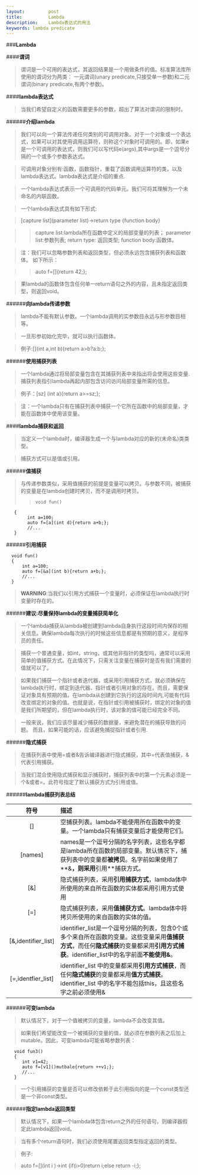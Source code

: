 ```yaml
---
layout:         post
title:          Lambda
description:    Lambda表达式的用法
keywords: lambda predicate 
---
```


###**Lambda**
     
####**谓词**

> 谓词是一个可用的表达式，其返回结果是一个用做条件的值。标准算法库所使用的谓词分为两类：
  一元谓词(unary predicate,只接受单一参数)和二元谓词(binary predicate,有两个参数)。
   
####**lambda表达式**
  
> 当我们希望自定义的函数需要更多的参数，超出了算法对谓词的限制时。

   
######**介绍lambda**
       
> 我们可以向一个算法传递任何类别的可调用对象。对于一个对象或一个表达式，如果可以对其使用调用运算符，则称这个对象时可调用的。即，如果e是一个可调用的表达式，则我们可以写代码e(args),其中args是一个逗号分隔的一个或多个参数表达式。

> 可调用对象分别有:函数，函数指针，重载了函数调用运算符的类，以及lambda表达式。lambda表达式是介绍的重点.

> 一个lambda表达式表示一个可调用的代码单元。我们可将其理解为一个未命名的内联函数。

> 一个lambda表达式具有如下形式:

> [capture list](parameter list)->return type {function body}

>>  capture list:lambda所在函数中定义的局部变量的列表；
    parameter list:参数列表;
    return type: 返回类型;
    function body:函数体。
       
> 注：我们可以忽略参数列表和返回类型，但必须永远包含捕获列表和函数体。
    如下所示：

>> auto f=[]{return 42;};
       
> 果lambda的函数体包含任何单一return语句之外的内容，且未指定返回类型，则返回void。
       
     
######**向lambda传递参数**

> lambda不能有默认参数。一个lambda调用的实参数目永远与形参数目相等。 

> 一旦形参初始化完毕，就可以执行函数体。

> 例子:[](int a,int b){return a>b?a:b;};
        
######**使用捕获列表**

> 一个lambda通过将局部变量包含在其捕获列表中来指出将会使用这些变量.    捕获列表指引lambda再起内部包含访问访问局部变量所需的信息。

> 例子：[sz] (int a){return a>=sz;};

> 注：一个lambda只有在捕获列表中捕获一个它所在函数中的局部变量，才能在函数体中使用该变量。
    
####**lambda捕获和返回**

> 当定义一个lambda时，编译器生成一个与lambda对应的新的(未命名)类类型。

> 捕获方式可以是值或引用。

######**值捕获**

> 与传递参数类似，采用值捕获的前提是变量可以拷贝。与参数不同，被捕获的变量是在lambda创建时拷贝，而不是调用时拷贝。
>>     void fun()
       {
            int a=100;
            auto f=[a](int d){return a+b;};
            //...
       }

######**引用捕获**

> 
      void fun()
      {
          int a=100;
          auto f=[&a](int b){return a+b;};
          //...
      }

> **WARNING**:当我们以引用方式捕获一个变量时，必须保证在lambda执行时变量时存在的。
     
   
######**建议:尽量保持lambda的变量捕获简单化**

> 一个lambda捕获从lambda被创建到lambda自身执行这段时间内保存的相关信息。确保lambda每次执行的时候这些信息都是有预期的意义，是程序员的责任。

> 捕获一个普通变量，如int，string，或其他非指针的类型吗，通常可以采用简单的值捕获方式。在此情况下，只需关注变量在捕获时是否有我们需要的值就可以了。

> 如果我们捕获一个指针或者迭代器，或采用引用捕获方式，就必须确保在lambda执行时，绑定到迭代器、指针或者引用对象的存在。而且，需要保证对象具有预期的值。在lambda从创建到它执行的这段时间内,可能有代码改变绑定的对象的值。也就是说，在指针或引用被捕获时，绑定的对象的值是我们所期望的，但在lambda执行时，该对象的值可能已经完全不同。

> 一般来说，我们应该尽量减少捕获的数据量，来避免潜在的捕获导致的问题。
  而且，如果可能的话，应该避免捕捉指针或者引用.
    
######**隐式捕获**

> 在捕获列表中使用=或者&告诉编译器进行隐式捕获，其中=代表值捕获，&代表引用捕获。
  
>   当我们混合使用隐式捕获和显示捕获时，捕获列表中的第一个元素必须是一个&或者=。此符号指定了默认捕获方式为引用或值。

######**lambda捕获列表总结**

| 符号 | 描述 |
|:----:|:-----|
|[]|空捕获列表。lambda不能使用所在函数中的变量。一个lambda只有捕获变量后才能使用它们。|
|[names]|names是一个逗号分隔的名字列表，这些名字都是lambda所在函数的局部变量。默认情况下，捕获列表中的变量都**被拷贝**。名字前如果使用了**&**，则采用**引用**捕获方式。|
|[&]|隐式捕获列表，采用**引用捕获方式**，lambda体中所使用的来自所在函数的实体都采用引用方式使用|
|[=]|隐式捕获列表，采用**值捕获方式**。lambda体中将拷贝所使用的来自函数的实体的值。|
|[&,identifier_list]|identifier_list是一个逗号分隔的列表，包含0个或多个来自所在函数的变量。这些变量采用**值捕获方式**，而任何**隐式捕获**的变量都采用**引用方式捕获**。identifier_list中的名字前面**不能使用&**。|
|[=,identfier_list]|identifier_list 中的变量都采用**引用方式捕获**，而任何**隐式捕获**的变量都采用**值方式捕获**。identifier_list 中的名字不能包括this，且这些名字之前必须使用&|

######**可变lambda**

> 默认情况下，对于一个值被拷贝的变量，lambda不会改变其值。

> 如果我们希望能改变一个被捕获的变量的值，就必须在参数列表之后加上mutable。因此，可变lambda可能省略参数列表：

> 
       void fun3()
       {
          int v1=42;
          auto f=[v1]()mutbale{return ++v1;};
          //...
       }
> 一个引用捕获的变量是否可以修改依赖于此引用指向的是一个const类型还是一个非const类型。

######**指定lambda返回类型**

> 默认情况下，如果一个lambda体包含return之外的任何语句，则编译器假定此lambda返回void。 

> 当有多个return语句时，我们必须使用尾置返回类型指定返回的类型。

> 例子:

> auto f=[](int i )->int {if(i>0)return i;else return -i;};